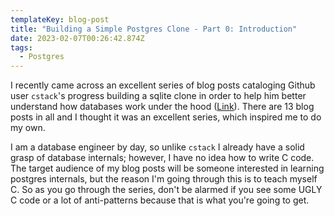 ```yaml
---
templateKey: blog-post
title: "Building a Simple Postgres Clone - Part 0: Introduction"
date: 2023-02-07T00:26:42.874Z
tags:
  - Postgres
---
```

I﻿ recently came across an excellent series of blog posts cataloging Github user `cstack`'s progress building a sqlite clone in order to help him better understand how databases work under the hood ([Link](https://cstack.github.io/db_tutorial/)). There are 13 blog posts in all and I thought it was an excellent series, which inspired me to do my own.

I﻿ am a database engineer by day, so unlike `cstack` I already have a solid grasp of database internals; however, I have no idea how to write C code. The target audience of my blog posts will be someone interested in learning postgres internals, but the reason I'm going through this is to teach myself C. So as you go through the series, don't be alarmed if you see some UGLY C code or a lot of anti-patterns because that is what you're going to get.